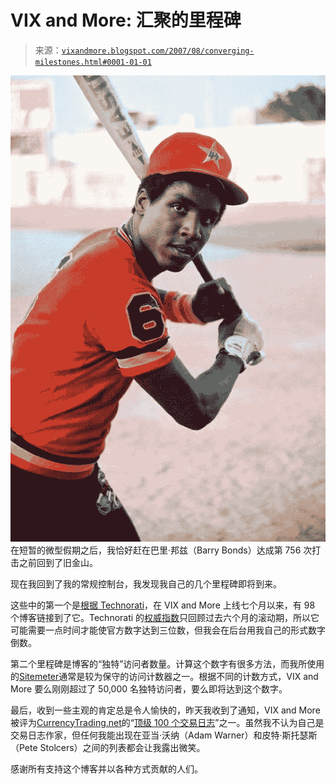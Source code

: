 <!--yml

分类：未分类

日期：2024-05-18 19:03:28

-->

# VIX and More: 汇聚的里程碑

> 来源：[`vixandmore.blogspot.com/2007/08/converging-milestones.html#0001-01-01`](http://vixandmore.blogspot.com/2007/08/converging-milestones.html#0001-01-01)

![](img/66070e447ec45505c5f2e815954e8f03.png)在短暂的微型假期之后，我恰好赶在巴里·邦兹（Barry Bonds）达成第 756 次打击之前回到了旧金山。

现在我回到了我的常规控制台，我发现我自己的几个里程碑即将到来。

这些中的第一个是[根据 Technorati](http://technorati.com/blogs/vixandmore.blogspot.com?reactions)，在 VIX and More 上线七个月以来，有 98 个博客链接到了它。Technorati 的[权威指数](http://support.technorati.com/faq/topic/71?replies=1)只回顾过去六个月的滚动期，所以它可能需要一点时间才能使官方数字达到三位数，但我会在后台用我自己的形式数字倒数。

第二个里程碑是博客的“独特”访问者数量。计算这个数字有很多方法，而我所使用的[Sitemeter](http://www.sitemeter.com/?a=stats&s=s31bobottb)通常是较为保守的访问计数器之一。根据不同的计数方式，VIX and More 要么刚刚超过了 50,000 名独特访问者，要么即将达到这个数字。

最后，收到一些主观的肯定总是令人愉快的，昨天我收到了通知，VIX and More 被评为[CurrencyTrading.net](http://www.currencytrading.net/)的“[顶级 100 个交易日志](http://www.currencytrading.net/2007/top-100-day-trading-blogs/)”之一。虽然我不认为自己是交易日志作家，但任何我能出现在亚当·沃纳（Adam Warner）和皮特·斯托瑟斯（Pete Stolcers）之间的列表都会让我露出微笑。

感谢所有支持这个博客并以各种方式贡献的人们。
